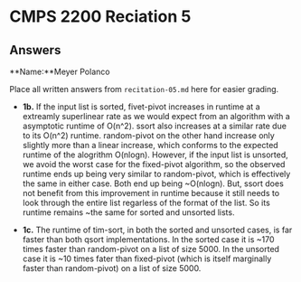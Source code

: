 # CMPS 2200 Reciation 5
## Answers

**Name:**Meyer Polanco


Place all written answers from `recitation-05.md` here for easier grading.







- **1b.**
If the input list is sorted, fivet-pivot increases in runtime at a extreamly superlinear rate as we would expect from an algorithm with a asymptotic runtime of O(n^2). ssort also increases at a similar rate due to its O(n^2) runtime. random-pivot on the other hand increase only slightly more than a linear increase, which conforms to the expected runtime of the alogrithm O(nlogn). However, if the input list is unsorted, we avoid the worst case for the fixed-pivot algorithm, so the observed runtime ends up being very similar to random-pivot, which is effectively the same in either case. Both end up being ~O(nlogn). But, ssort does not benefit from this improvement in runtime because it still needs to look through the entire list regarless of the format of the list. So its runtime remains ~the same for sorted and unsorted lists.



- **1c.**
The runtime of tim-sort, in both the sorted and unsorted cases, is far faster than both qsort implementations. In the sorted case it is ~170 times faster than random-pivot on a list of size 5000. In the unsorted case it is ~10 times fater than fixed-pivot (which is itself marginally faster than random-pivot) on a list of size 5000.